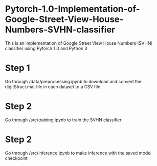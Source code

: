 # Pytorch-1.0-Implementation-of-Google-Street-View-House-Numbers-SVHN-classifier
This is an implementation of Google Street View House Numbers (SVHN) classifier using Pytorch 1.0 and Python 3

# Step 1
Go through /data/preprocessing.ipynb to download and convert the digitStruct.mat file in each dataset to a CSV file

# Step 2
Go through /src/training.ipynb to train the SVHN classifier

# Step 2
Go through /src/inference.ipynb to make inference with the saved model checkpoint

